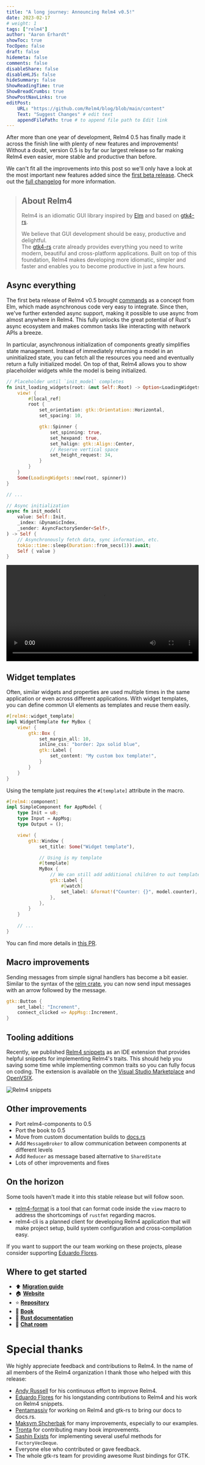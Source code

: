 ```yaml
---
title: "A long journey: Announcing Relm4 v0.5!"
date: 2023-02-17
# weight: 1
tags: ["relm4"]
author: "Aaron Erhardt"
showToc: true
TocOpen: false
draft: false
hidemeta: false
comments: false
disableShare: false
disableHLJS: false
hideSummary: false
ShowReadingTime: true
ShowBreadCrumbs: true
ShowPostNavLinks: true
editPost:
    URL: "https://github.com/Relm4/blog/blob/main/content"
    Text: "Suggest Changes" # edit text
    appendFilePath: true # to append file path to Edit link
---
```


After more than one year of development, Relm4 0.5 has finally made it across the finish line with plenty of new features and improvements!
Without a doubt, version 0.5 is by far our largest release so far making Relm4 even easier, more stable and productive than before.

We can't fit all the improvements into this post so we'll only have a look at the most important new features added since the [first beta release](http://localhost:1313/blog/posts/announcing_relm4_v0.5_beta).
Check out the [full changelog](https://github.com/Relm4/Relm4/blob/main/CHANGES.md) for more information.

> ## About Relm4
> 
> Relm4 is an idiomatic GUI library inspired by [Elm](https://elm-lang.org/) and based on [gtk4-rs](https://crates.io/crates/gtk4).
> 
> We believe that GUI development should be easy, productive and delightful.  
> The [gtk4-rs](https://crates.io/crates/gtk4) crate already provides everything you need to write modern, beautiful and cross-platform applications.
> Built on top of this foundation, Relm4 makes developing more idiomatic, simpler and faster and enables you to become productive in just a few hours.

## Async everything

The first beta release of Relm4 v0.5 brought [commands](/blog/posts/announcing_relm4_v0.5_beta/#commands) as a concept from Elm, which made asynchronous code very easy to integrate.
Since then, we've further extended async support, making it possible to use async from almost anywhere in Relm4.
This fully unlocks the great potential of Rust's async ecosystem and makes common tasks like interacting with network APIs a breeze.

In particular, asynchronous initialization of components greatly simplifies state management.
Instead of immediately returning a model in an uninitialized state, you can fetch all the resources you need and eventually return a fully initialized model.
On top of that, Relm4 allows you to show placeholder widgets while the model is being initialized.

```rust
// Placeholder until `init_model` completes
fn init_loading_widgets(root: &mut Self::Root) -> Option<LoadingWidgets> {
    view! {
        #[local_ref]
        root {
            set_orientation: gtk::Orientation::Horizontal,
            set_spacing: 10,

            gtk::Spinner {
                set_spinning: true,
                set_hexpand: true,
                set_halign: gtk::Align::Center,
                // Reserve vertical space
                set_height_request: 34,
            }
        }
    }
    Some(LoadingWidgets::new(root, spinner))
}

// ...

// Async initialization
async fn init_model(
    value: Self::Init,
    _index: &DynamicIndex,
    _sender: AsyncFactorySender<Self>,
) -> Self {
    // Asynchronously fetch data, sync information, etc.
    tokio::time::sleep(Duration::from_secs(1)).await;
    Self { value }
}
```

<video controls style="width: 100%;">
    <source src="./async_factory.webm" type="video/webm">
    Your browser does not support the video tag.
</video> 

## Widget templates

Often, similar widgets and properties are used multiple times in the same application or even across different applications.
With widget templates, you can define common UI elements as templates and reuse them easily.

```rust
#[relm4::widget_template]
impl WidgetTemplate for MyBox {
    view! {
        gtk::Box {
            set_margin_all: 10,
            inline_css: "border: 2px solid blue",
            gtk::Label {
                set_content: "My custom box template!",
            }
        }
    }
}
```

Using the template just requires the `#[template]` attribute in the macro.

```rust
#[relm4::component]
impl SimpleComponent for AppModel {
    type Init = u8;
    type Input = AppMsg;
    type Output = ();

    view! {
        gtk::Window {
            set_title: Some("Widget template"),

            // Using is my template
            #[template]
            MyBox {
                // We can still add additional children to out template!
                gtk::Label {
                    #[watch]
                    set_label: &format!("Counter: {}", model.counter),
                },
            },
        }
    }
    
    // ...
}
```

You can find more details in [this PR](https://github.com/Relm4/Relm4/pull/310).

## Macro improvements

Sending messages from simple signal handlers has become a bit easier.
Similar to the syntax of the [relm crate](https://github.com/antoyo/relm#widget-attribute), you can now send input messages with an arrow followed by the message.

```rust
gtk::Button {
    set_label: "Increment",
    connect_clicked => AppMsg::Increment,
}
```

## Tooling additions

Recently, we published [Relm4 snippets](https://github.com/Relm4/vscode-relm4-snippets) as an IDE extension that provides helpful snippets for implementing Relm4's traits.
This should help you saving some time while implementing common traits so you can fully focus on coding.
The extension is available on the [Visual Studio Marketplace](https://marketplace.visualstudio.com/items?itemName=Relm4.relm4-snippets) and [OpenVSIX](https://marketplace.visualstudio.com/items?itemName=Relm4.relm4-snippets).

![Relm4 snippets](./snippets.gif)

## Other improvements

- Port relm4-components to 0.5
- Port the book to 0.5
- Move from custom documentation builds to [docs.rs](https://docs.rs/relm4/)
- Add `MessageBroker` to allow communication between components at different levels
- Add `Reducer` as message based alternative to `SharedState`
- Lots of other improvements and fixes

## On the horizon

Some tools haven't made it into this stable release but will follow soon.

+ [relm4-format](https://github.com/Relm4/Relm4/pull/385) is a tool that can format code inside the `view` macro to address the shortcomings of `rustfmt` regarding macros.
+ relm4-cli is a planned client for developing Relm4 application that will make project setup, build system configuration and cross-compilation easy.

If you want to support the our team working on these projects, please consider supporting [Eduardo Flores](https://github.com/sponsors/edfloreshz).

## Where to get started

+ ⬆️ **[Migration guide](https://relm4.org/book/stable/0_4_to_0_5.html)**
+ 🏠 **[Website](https://relm4.org)**
+ ⭐ **[Repository](https://github.com/Relm4/Relm4)**
+ 📖 **[Book](https://relm4.org/book/stable)**
+ 📜 **[Rust documentation](https://docs.rs/relm4)**
+ 📨 **[Chat room](https://matrix.to/#/#relm4:matrix.org)**

# Special thanks

We highly appreciate feedback and contributions to Relm4.
In the name of all members of the Relm4 organization I thank those who helped with this release:

+ [Andy Russell](https://github.com/euclio) for his continuous effort to improve Relm4.
+ [Eduardo Flores](https://github.com/edfloreshz) for his longstanding contributions to Relm4 and his work on Relm4 snippets.
+ [Pentamassiv](https://github.com/pentamassiv) for working on Relm4 and gtk-rs to bring our docs to docs.rs.
+ [Maksym Shcherbak](https://github.com/MaksymShcherbak) for many improvements, especially to our examples.
+ [Tronta](https://github.com/tronta) for contributing many book improvements.
+ [Sashin Exists](https://github.com/sashinexists) for implementing several useful methods for `FactoryVecDeque`.
+ Everyone else who contributed or gave feedback.
+ The whole gtk-rs team for providing awesome Rust bindings for GTK.
